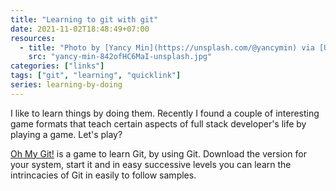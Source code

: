 ```yaml
---
title: "Learning to git with git"
date: 2021-11-02T18:48:49+07:00
resources:
  - title: "Photo by [Yancy Min](https://unsplash.com/@yancymin) via [Unsplash](https://unsplash.com/)"
    src: "yancy-min-842ofHC6MaI-unsplash.jpg"
categories: ["links"]
tags: ["git", "learning", "quicklink"]
series: learning-by-doing
---
```


I like to learn things by doing them. Recently I found a couple of interesting game formats that teach certain aspects of full stack developer's life by playing a game. Let's play?

[Oh My Git!](https://github.com/git-learning-game/oh-my-git) is a game to learn Git, by using Git. Download the version for your system, start it and in easy successive levels you can learn the intrincacies of Git in easily to follow samples.
